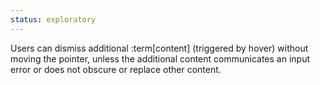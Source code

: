 ```yaml
---
status: exploratory
---
```


Users can dismiss additional :term[content] (triggered by hover) without moving the pointer, unless the additional content communicates an input error or does not obscure or replace other content.
